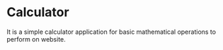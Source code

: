 # Calculator
It is a simple calculator application for basic mathematical operations to perform on website.
